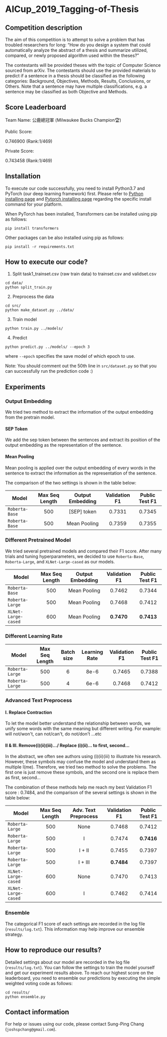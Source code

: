 # AICup_2019_Tagging-of-Thesis

## Competition description

The aim of this competition is to attempt to solve a problem that has troubled researchers for long: “How do you design a system that could automatically analyze the abstract of a thesis and summarize utilized, compared, or newly proposed algorithm used within the theses?”

The contestants will be provided theses with the topic of Computer Science sourced from arXiv. The contestants should use the provided materials to predict if a sentence in a thesis should be classified as the following categories: Background, Objectives, Methods, Results, Conclusions, or Others. Note that a sentence may have multiple classifications, e.g. a sentence may be classified as both Objective and Methods.

## Score Leaderboard
Team Name: 公鹿總冠軍 (Milwaukee Bucks Champion:trophy:)

Public Score:

0.746900 (Rank:1/469)

Private Score:

0.743458 (Rank:1/469)

## Installation

To execute our code successfully, you need to install Python3.7 and PyTorch (our deep learning framework) first. Please refer to [Python installing page](https://www.python.org/downloads/) and [Pytorch installing page](https://pytorch.org/get-started/locally/#start-locally) regarding the specific install command for your platform.

When PyTorch has been installed, Transformers can be installed using pip as follows:
```
pip install transformers
```

Other packages can be also installed using pip as follows:
```
pip install -r requirements.txt
```

## How to execute our code?

1. Split task1_trainset.csv (raw train data) to trainset.csv and validset.csv
```
cd data/
python split_train.py
```

2. Preprocess the data
```
cd src/
python make_dataset.py ../data/
```

3. Train model
```
python train.py ../models/
```

4. Predict 
```
python predict.py ../models/ --epoch 3
```
where `--epoch` specifies the save model of which epoch to use.

Note: You should comment out the 50th line in `src/dataset.py` so that you can successfully run the prediction code :)

## Experiments


### Output Embedding

We tried two method to extract the information of the output embedding from the pretrain model.

#### SEP Token
We add the sep token between the sentences and extract its position of the output embedding as the representation of the sentence. 

#### Mean Pooling
Mean pooling is applied over the output embedding of every words in the sentence to extract the information as the representation of the sentence. 

The comparison of the two settings is shown in the table below:

Model |  Max Seq Length | Output Embedding  |  Validation F1 | Public Test F1 |
----- |:--------------: |:----------: | :-------------:| :-------------:|
`Roberta-Base`|   500  |[SEP] token |  0.7331 | 0.7345   | 
`Roberta-Base`|   500  | Mean Pooling |  0.7359 | 0.7355   | 

### Different Pretrained Model

We tried several pretrained models and compared their F1 score. After many trials and tuning hyperparameters, we decided to use `Roberta-Base`, `Roberta-Large`, and `XLNet-Large-cased` as our models.

Model |  Max Seq Length | Output Embedding  |  Validation F1 | Public Test F1 |
----- |:--------------: |:----------: | :-------------:| :-------------:|
`Roberta-Base`|   500  | Mean Pooling |  0.7462 | 0.7344   | 
`Roberta-Large`|   500  | Mean Pooling |  0.7468 | 0.7412   | 
`XLNet-Large-cased`|   600  | Mean Pooling |  **0.7470** | **0.7413**   | 


### Different Learning Rate

Model |  Max Seq Length | Batch size  | Learning Rate |  Validation F1 | Public Test F1 |
----- |:--------------: |:----------: |:----------: | :-------------:| :-------------:|
`Roberta-Large`|   500  | 6        |  8e-6       | 0.7465 | 0.7388   | 
`Roberta-Large`|   500  | 4        |  6e-6       | 0.7468 | 0.7412   | 

### Advanced Text Preprocess

#### I. Replace Contraction

To let the model better understand the relationship between words, we unify some words with the same meaning but different writing. For example: will not/won't, can not/can't, do not/don't ...etc

#### II & III. Remove(i)(ii)(iii).../ Replace (i)(ii)... to first, second...

In the abstract, we often see authors using (i)(ii)(iii) to illustrate his research. However, these symbols may confuse the model and understand them as multiple I(me). Therefore, we tried two method to solve the problems. The first one is just remove these symbols, and the second one is replace them as first, second...

The combination of these methods help me reach my best Validation F1 score : 0.7484, and the comparison of the several settings is shown in the table below:

Model |  Max Seq Length | Adv. Text Preprocess  | Validation F1 | Public Test F1 |
----- |:--------------: |:---------------------:| :-------------:| :-------------:|
`Roberta-Large`|   500  | None |  0.7468 | 0.7412   | 
`Roberta-Large`|   500  | I |  0.7474 | **0.7416**   | 
`Roberta-Large`|   500  | I + II |  0.7455 | 0.7397   | 
`Roberta-Large`|   500  | I + III |  **0.7484** | 0.7397   |
`XLNet-Large-cased`|   600  | None |  0.7470 | 0.7413  |
`XLNet-Large-cased`|   600  | I |  0.7462 | 0.7414  |


### Ensemble

The categorical F1 score of each settings are recorded in the log file (`results/log.txt`). This information may help improve our ensemble strategy.


## How to reproduce our results?

Detailed settings about our model are recorded in the log file (`results/log.txt`). You can follow the settings to train the model yourself and get our experiment results above. To reach our highest score on the leaderboard, you need to ensemble our predictions by executing the simple weighted voting code as follows:

```
cd results/
python ensemble.py
```

## Contact information

For help or issues using our code, please contact Sung-Ping Chang (`joshspchang@gmail.com`).
